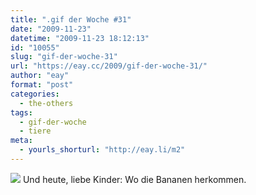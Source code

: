 ```yaml
---
title: ".gif der Woche #31"
date: "2009-11-23"
datetime: "2009-11-23 18:12:13"
id: "10055"
slug: "gif-der-woche-31"
url: "https://eay.cc/2009/gif-der-woche-31/"
author: "eay"
format: "post"
categories:
  - the-others
tags:
  - gif-der-woche
  - tiere
meta:
  - yourls_shorturl: "http://eay.li/m2"
---
```


![](https://eay.cc/uploads/2009/bananenaffe.gif) Und heute, liebe Kinder: Wo die Bananen herkommen.
